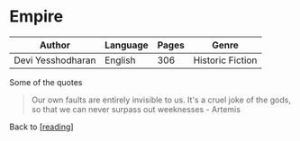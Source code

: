 # Empire

| Author |Language|Pages| Genre |
|--------|-------|-----|------|
| Devi Yesshodharan| English | 306 | Historic Fiction | 



Some of the quotes

> Our own faults are entirely invisible to us. It's a cruel joke of the gods, so that we can never surpass out weeknesses - Artemis

Back to [[reading]]

[//begin]: # "Autogenerated link references for markdown compatibility"
[reading]: reading.md "Reading"
[//end]: # "Autogenerated link references"
